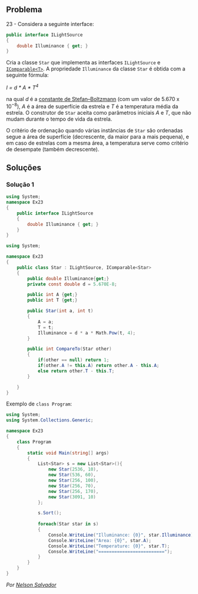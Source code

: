 ## Problema 

23 - Considera a seguinte interface:

```cs
public interface ILightSource
{
    double Illuminance { get; }
}
```

Cria a classe `Star` que implementa as interfaces `ILightSource` e
[`IComparable<T>`](https://docs.microsoft.com/dotnet/api/system.icomparable-1).
A propriedade `Illuminance` da classe `Star` é obtida com a seguinte fórmula:

_I = d \* A \* T<sup>4</sub>_

na qual _d_ é a
[constante de Stefan–Boltzmann](https://en.wikipedia.org/wiki/Stefan%E2%80%93Boltzmann_constant)
(com um valor de 5.670 x 10<sup>−8</sup>), _A_ é a área de superfície da
estrela e _T_ é a temperatura média da estrela. O construtor de `Star` aceita
como parâmetros iniciais _A_ e _T_, que não mudam durante o tempo de vida da
estrela.

O critério de ordenação quando várias instâncias de `Star` são ordenadas segue
a área de superfície (decrescente, da maior para a mais pequena), e em caso de
estrelas com a mesma área, a temperatura serve como critério de desempate
(também decrescente).

## Soluções

### Solução 1

```cs 
using System;
namespace Ex23
{
    public interface ILightSource
    {
        double Illuminance { get; }
    }
}
```

``` cs
using System;

namespace Ex23
{
    public class Star : ILightSource, IComparable<Star>
    {
        public double Illuminance{get;}
        private const double d = 5.670E-8;

        public int A {get;}
        public int T {get;}

        public Star(int a, int t)
        {
            A = a;
            T = t;
            Illuminance = d * a * Math.Pow(t, 4);
        }

        public int CompareTo(Star other)
        {
            if(other == null) return 1;
            if(other.A != this.A) return other.A - this.A;
            else return other.T - this.T;
        }

    }
}
```

Exemplo de `class Program`:

```cs
using System;
using System.Collections.Generic;

namespace Ex23
{
    class Program
    {
        static void Main(string[] args)
        {
            List<Star> s = new List<Star>(){
                new Star(2536, 10),
                new Star(536, 60),
                new Star(256, 100),
                new Star(256, 70),
                new Star(256, 170),
                new Star(3091, 10)
            };

            s.Sort();
            
            foreach(Star star in s)
            {
                Console.WriteLine("Illuminance: {0}", star.Illuminance);
                Console.WriteLine("Area: {0}", star.A);
                Console.WriteLine("Temperature: {0}", star.T);
                Console.WriteLine("=========================");
            }
        }
    }
}
```

*Por [Nelson Salvador](https://github.com/NelsonSalvador)*